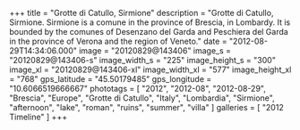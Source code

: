 +++
title = "Grotte di Catullo, Sirmione"
description = "Grotte di Catullo, Sirmione. Sirmione is a comune in the province of Brescia, in Lombardy. It is bounded by the comunes of Desenzano del Garda and Peschiera del Garda in the province of Verona and the region of Veneto."
date = "2012-08-29T14:34:06.000"
image = "20120829@143406"
image_s = "20120829@143406-s"
image_width_s = "225"
image_height_s = "300"
image_xl = "20120829@143406-xl"
image_width_xl = "577"
image_height_xl = "768"
gps_latitude = "45.50179485"
gps_longitude = "10.6066519666667"
phototags = [ "2012", "2012-08", "2012-08-29", "Brescia", "Europe", "Grotte di Catullo", "Italy", "Lombardia", "Sirmione", "afternoon", "lake", "roman", "ruins", "summer", "villa" ]
galleries = [ "2012 Timeline" ]
+++
